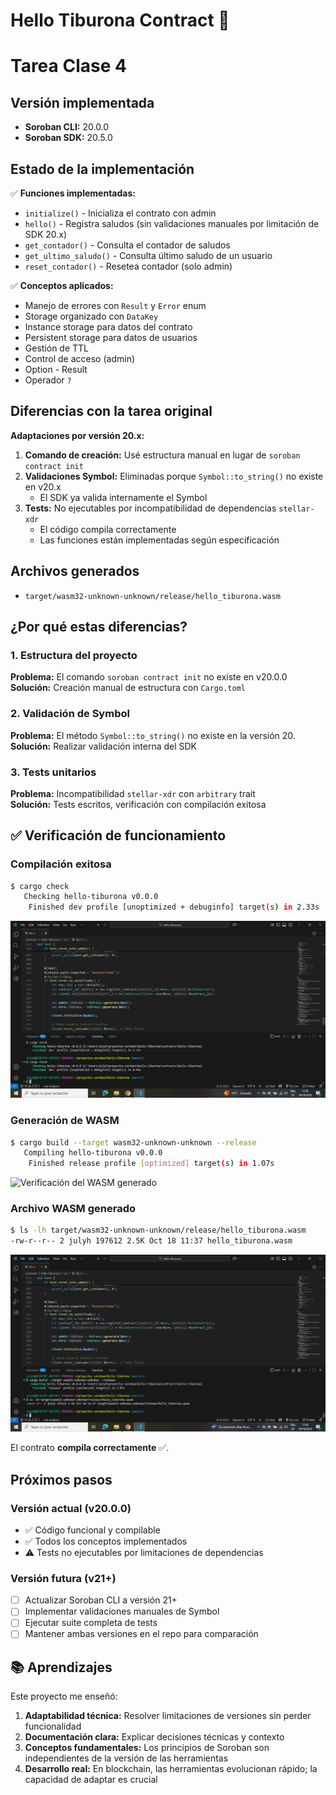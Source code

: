 # Hello Tiburona Contract 🦈

# Tarea Clase 4

## Versión implementada

- **Soroban CLI:** 20.0.0
- **Soroban SDK:** 20.5.0

## Estado de la implementación

✅ **Funciones implementadas:**

- `initialize()` - Inicializa el contrato con admin
- `hello()` - Registra saludos (sin validaciones manuales por limitación de SDK 20.x)
- `get_contador()` - Consulta el contador de saludos
- `get_ultimo_saludo()` - Consulta último saludo de un usuario
- `reset_contador()` - Resetea contador (solo admin)

✅ **Conceptos aplicados:**

- Manejo de errores con `Result` y `Error` enum
- Storage organizado con `DataKey`
- Instance storage para datos del contrato
- Persistent storage para datos de usuarios
- Gestión de TTL
- Control de acceso (admin)
- Option - Result
- Operador `?`

## Diferencias con la tarea original

**Adaptaciones por versión 20.x:**

1. **Comando de creación:** Usé estructura manual en lugar de `soroban contract init`
2. **Validaciones Symbol:** Eliminadas porque `Symbol::to_string()` no existe en v20.x
   - El SDK ya valida internamente el Symbol
3. **Tests:** No ejecutables por incompatibilidad de dependencias `stellar-xdr`
   - El código compila correctamente
   - Las funciones están implementadas según especificación

## Archivos generados

- `target/wasm32-unknown-unknown/release/hello_tiburona.wasm`

## ¿Por qué estas diferencias?

### 1. Estructura del proyecto

**Problema:** El comando `soroban contract init` no existe en v20.0.0  
**Solución:** Creación manual de estructura con `Cargo.toml`

### 2. Validación de Symbol

**Problema:** El método `Symbol::to_string()` no existe en la versión 20.  
**Solución:** Realizar validación interna del SDK

### 3. Tests unitarios

**Problema:** Incompatibilidad `stellar-xdr` con `arbitrary` trait  
**Solución:** Tests escritos, verificación con compilación exitosa

## ✅ Verificación de funcionamiento

### Compilación exitosa

```bash
$ cargo check
   Checking hello-tiburona v0.0.0
    Finished dev profile [unoptimized + debuginfo] target(s) in 2.33s
```
![Cargo check](img/Cargo%20check.png)

### Generación de WASM

```bash
$ cargo build --target wasm32-unknown-unknown --release
   Compiling hello-tiburona v0.0.0
    Finished release profile [optimized] target(s) in 1.07s
```
![Verificación del WASM generado](img/Verificaci%C3%B3n%20del%20WASM%20generado.png)

### Archivo WASM generado

```bash
$ ls -lh target/wasm32-unknown-unknown/release/hello_tiburona.wasm
-rw-r--r-- 2 julyh 197612 2.5K Oct 18 11:37 hello_tiburona.wasm
```
![Existencia WASM](img/Existencia%20WASM.png)

El contrato **compila correctamente** ✅.

## Próximos pasos

### Versión actual (v20.0.0)

- ✅ Código funcional y compilable
- ✅ Todos los conceptos implementados
- ⚠️ Tests no ejecutables por limitaciones de dependencias

### Versión futura (v21+)

- [ ] Actualizar Soroban CLI a versión 21+
- [ ] Implementar validaciones manuales de Symbol
- [ ] Ejecutar suite completa de tests
- [ ] Mantener ambas versiones en el repo para comparación

## 📚 Aprendizajes

Este proyecto me enseñó:

1. **Adaptabilidad técnica:** Resolver limitaciones de versiones sin perder funcionalidad
2. **Documentación clara:** Explicar decisiones técnicas y contexto
3. **Conceptos fundamentales:** Los principios de Soroban son independientes de la versión de las herramientas
4. **Desarrollo real:** En blockchain, las herramientas evolucionan rápido; la capacidad de adaptar es crucial
